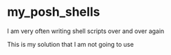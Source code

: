 # my_posh_shells
I am very often writing shell scripts over and over again

This is my solution that I am not going to use
